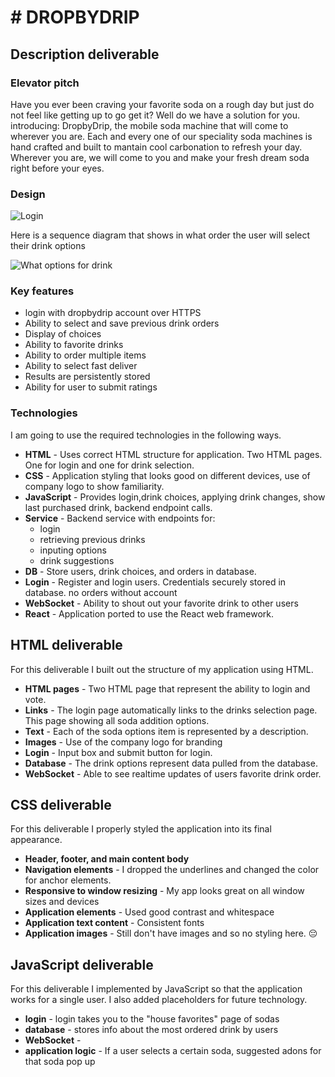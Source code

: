 # # DROPBYDRIP

## Description deliverable

### Elevator pitch

Have you ever been craving your favorite soda on a rough day but just do not feel like getting up to go get it? Well do we have a solution for you. introducing: DropbyDrip, the mobile soda machine that will come to wherever you are. Each and every one of our speciality soda machines is hand crafted and built to mantain cool carbonation to refresh your day. Wherever you are, we will come to you and make your fresh dream soda right before your eyes.

### Design

![Login](https://github.com/Hoosieman/DropByDrip/assets/141951470/84b88a62-4790-4ba1-91b0-72ab5ec7861d)



Here is a sequence diagram that shows in what order the user will select their drink options

![What options for drink](votingSequenceDiagram.png)

### Key features

- login with dropbydrip account over HTTPS
- Ability to select and save previous drink orders
- Display of choices
- Ability to favorite drinks
- Ability to order multiple items
- Ability to select fast deliver
- Results are persistently stored
- Ability for user to submit ratings

### Technologies

I am going to use the required technologies in the following ways.

- **HTML** - Uses correct HTML structure for application. Two HTML pages. One for login and one for drink selection.
- **CSS** - Application styling that looks good on different devices, use of company logo to show familiarity.
- **JavaScript** - Provides login,drink choices, applying drink changes, show last purchased drink, backend endpoint calls.
- **Service** - Backend service with endpoints for:
  - login
  - retrieving previous drinks
  - inputing options
  - drink suggestions
- **DB** - Store users, drink choices, and orders in database.
- **Login** - Register and login users. Credentials securely stored in database. no orders without account
- **WebSocket** - Ability to shout out your favorite drink to other users
- **React** - Application ported to use the React web framework.

## HTML deliverable

For this deliverable I built out the structure of my application using HTML.

- **HTML pages** - Two HTML page that represent the ability to login and vote.
- **Links** - The login page automatically links to the drinks selection page. This page showing all soda addition options.
- **Text** - Each of the soda options item is represented by a description.
- **Images** - Use of the company logo for branding
- **Login** - Input box and submit button for login.
- **Database** - The drink options represent data pulled from the database.
- **WebSocket** - Able to see realtime updates of users favorite drink order.

## CSS deliverable

For this deliverable I properly styled the application into its final appearance.

- **Header, footer, and main content body**
- **Navigation elements** - I dropped the underlines and changed the color for anchor elements.
- **Responsive to window resizing** - My app looks great on all window sizes and devices
- **Application elements** - Used good contrast and whitespace
- **Application text content** - Consistent fonts
- **Application images** - Still don't have images and so no styling here. 😔

## JavaScript deliverable

For this deliverable I implemented by JavaScript so that the application works for a single user. I also added placeholders for future technology.

- **login** - login takes you to the "house favorites" page of sodas
- **database** - stores info about the most ordered drink by users
- **WebSocket** - 
- **application logic** - If a user selects a certain soda, suggested adons for that soda pop up
